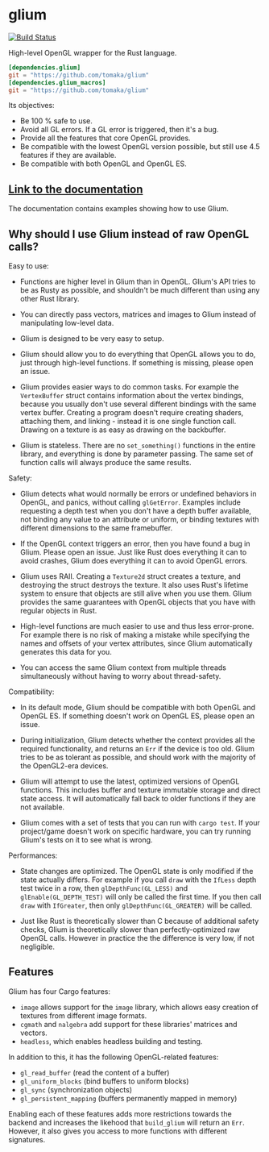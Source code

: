 # glium

[![Build Status](https://travis-ci.org/tomaka/glium.svg?branch=master)](https://travis-ci.org/tomaka/glium)

High-level OpenGL wrapper for the Rust language.

```toml
[dependencies.glium]
git = "https://github.com/tomaka/glium"
[dependencies.glium_macros]
git = "https://github.com/tomaka/glium"
```

Its objectives:
 - Be 100 % safe to use.
 - Avoid all GL errors. If a GL error is triggered, then it's a bug.
 - Provide all the features that core OpenGL provides.
 - Be compatible with the lowest OpenGL version possible, but still use 4.5 features if they are available.
 - Be compatible with both OpenGL and OpenGL ES.

## [Link to the documentation](http://tomaka.github.io/glium)

The documentation contains examples showing how to use Glium.

## Why should I use Glium instead of raw OpenGL calls?

Easy to use:

 - Functions are higher level in Glium than in OpenGL. Glium's API tries to be as Rusty as
   possible, and shouldn't be much different than using any other Rust library.

 - You can directly pass vectors, matrices and images to Glium instead of manipulating low-level
   data.

 - Glium is designed to be very easy to setup.

 - Glium should allow you to do everything that OpenGL allows you to do, just through high-level
   functions. If something is missing, please open an issue.

 - Glium provides easier ways to do common tasks. For example the `VertexBuffer` struct
   contains information about the vertex bindings, because you usually don't use several different
   bindings with the same vertex buffer. Creating a program doesn't require creating shaders,
   attaching them, and linking - instead it is one single function call. Drawing on a texture
   is as easy as drawing on the backbuffer.

 - Glium is stateless. There are no `set_something()` functions in the entire library, and
   everything is done by parameter passing. The same set of function calls will always produce
   the same results.

Safety:

 - Glium detects what would normally be errors or undefined behaviors in OpenGL, and panics,
   without calling `glGetError`. Examples include requesting a depth test when you don't have a
   depth buffer available, not binding any value to an attribute or uniform, or binding textures
   with different dimensions to the same framebuffer.

 - If the OpenGL context triggers an error, then you have found a bug in Glium. Please open
   an issue. Just like Rust does everything it can to avoid crashes, Glium does everything
   it can to avoid OpenGL errors.

 - Glium uses RAII. Creating a `Texture2d` struct creates a texture, and destroying the struct
   destroys the texture. It also uses Rust's lifetime system to ensure that objects are still
   alive when you use them. Glium provides the same guarantees with OpenGL objects that you have
   with regular objects in Rust.

 - High-level functions are much easier to use and thus less error-prone. For example there is
   no risk of making a mistake while specifying the names and offsets of your vertex attributes,
   since Glium automatically generates this data for you.

 - You can access the same Glium context from multiple threads simultaneously without
   having to worry about thread-safety.

Compatibility:

 - In its default mode, Glium should be compatible with both OpenGL and OpenGL ES. If something
   doesn't work on OpenGL ES, please open an issue.

 - During initialization, Glium detects whether the context provides all the required
   functionality, and returns an `Err` if the device is too old. Glium tries to be as tolerant
   as possible, and should work with the majority of the OpenGL2-era devices.

 - Glium will attempt to use the latest, optimized versions of OpenGL functions. This includes
   buffer and texture immutable storage and direct state access. It will automatically fall back
   to older functions if they are not available.

 - Glium comes with a set of tests that you can run with `cargo test`. If your project/game
   doesn't work on specific hardware, you can try running Glium's tests on it to see what is wrong.

Performances:

 - State changes are optimized. The OpenGL state is only modified if the state actually differs.
   For example if you call `draw` with the `IfLess` depth test twice in a row, then
   `glDepthFunc(GL_LESS)` and `glEnable(GL_DEPTH_TEST)` will only be called the first time. If
   you then call `draw` with `IfGreater`, then only `glDepthFunc(GL_GREATER)` will be called.

 - Just like Rust is theoretically slower than C because of additional safety checks, Glium is
   theoretically slower than perfectly-optimized raw OpenGL calls. However in practice the
   the difference is very low, if not negligible.

## Features

Glium has four Cargo features:

 - `image` allows support for the `image` library, which allows easy creation of textures from different image formats.
 - `cgmath` and `nalgebra` add support for these libraries' matrices and vectors.
 - `headless`, which enables headless building and testing.

In addition to this, it has the following OpenGL-related features:

 - `gl_read_buffer` (read the content of a buffer)
 - `gl_uniform_blocks` (bind buffers to uniform blocks)
 - `gl_sync` (synchronization objects)
 - `gl_persistent_mapping` (buffers permanently mapped in memory)

Enabling each of these features adds more restrictions towards the backend and increases the
likehood that `build_glium` will return an `Err`. However, it also gives you access to more
functions with different signatures.
